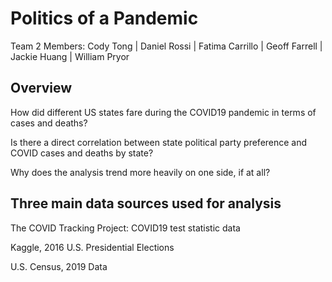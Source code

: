 # Politics of a Pandemic

Team 2 Members: Cody Tong | Daniel Rossi | Fatima Carrillo | Geoff  Farrell | Jackie Huang | William Pryor

## Overview

How did different US states fare during the COVID19 pandemic in terms of cases and deaths?

Is there a direct correlation between state political party preference and COVID cases and deaths by state?

Why does the analysis trend more heavily on one side, if at all?


## Three main data sources used for analysis
 The COVID Tracking Project: COVID19 test statistic data
 
 Kaggle, 2016 U.S. Presidential Elections 
 
 U.S. Census, 2019 Data


